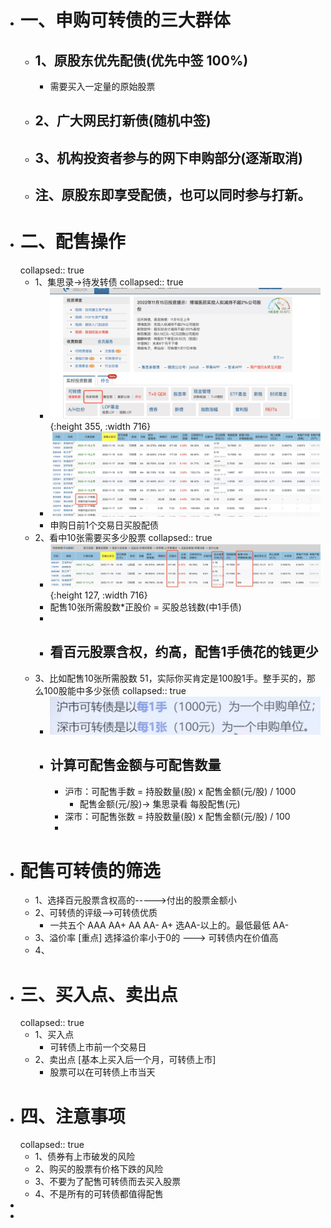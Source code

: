 - # 一、申购可转债的三大群体
	- ## 1、原股东优先配债(优先中签 100%)
		- 需要买入一定量的原始股票
	- ## 2、广大网民打新债(随机中签)
	- ## 3、机构投资者参与的网下申购部分(逐渐取消)
	- ## 注、原股东即享受配债，也可以同时参与打新。
- # 二、配售操作
  collapsed:: true
	- 1、集思录->待发转债
	  collapsed:: true
		- ![image.png](../assets/image_1668522231762_0.png){:height 355, :width 716}
		- ![image.png](../assets/image_1668522355605_0.png)
		- 申购日前1个交易日买股配债
	- 2、看中10张需要买多少股票
	  collapsed:: true
		- ![image.png](../assets/image_1668522295480_0.png){:height 127, :width 716}
		- 配售10张所需股数*正股价 = 买股总钱数(中1手债)
		-
		- ## 看百元股票含权，约高，配售1手债花的钱更少
	- 3、比如配售10张所需股数 51，实际你买肯定是100股1手。整手买的，那么100股能中多少张债
	  collapsed:: true
		- ![image.png](../assets/image_1668524342464_0.png)
		- ## 计算可配售金额与可配售数量
			- 沪市：可配售手数 = 持股数量(股) x 配售金额(元/股) / 1000
				- 配售金额(元/股)-> 集思录看    每股配售(元)
			- 深市：可配售张数 = 持股数量(股) x 配售金额(元/股) / 100
			-
- # 配售可转债的筛选
	- 1、选择百元股票含权高的----->付出的股票金额小
	- 2、可转债的评级-->可转债优质
		- 一共五个  AAA    AA+  AA    AA-   A+     选AA-以上的。最低最低 AA-
	- 3、溢价率 [重点] 选择溢价率小于0的  ---> 可转债内在价值高
	- 4、
- # 三、买入点、卖出点
  collapsed:: true
	- 1、买入点
		- 可转债上市前一个交易日
	- 2、卖出点 [基本上买入后一个月，可转债上市]
		- 股票可以在可转债上市当天
- # 四、注意事项
  collapsed:: true
	- 1、债券有上市破发的风险
	- 2、购买的股票有价格下跌的风险
	- 3、不要为了配售可转债而去买入股票
	- 4、不是所有的可转债都值得配售
-
-
